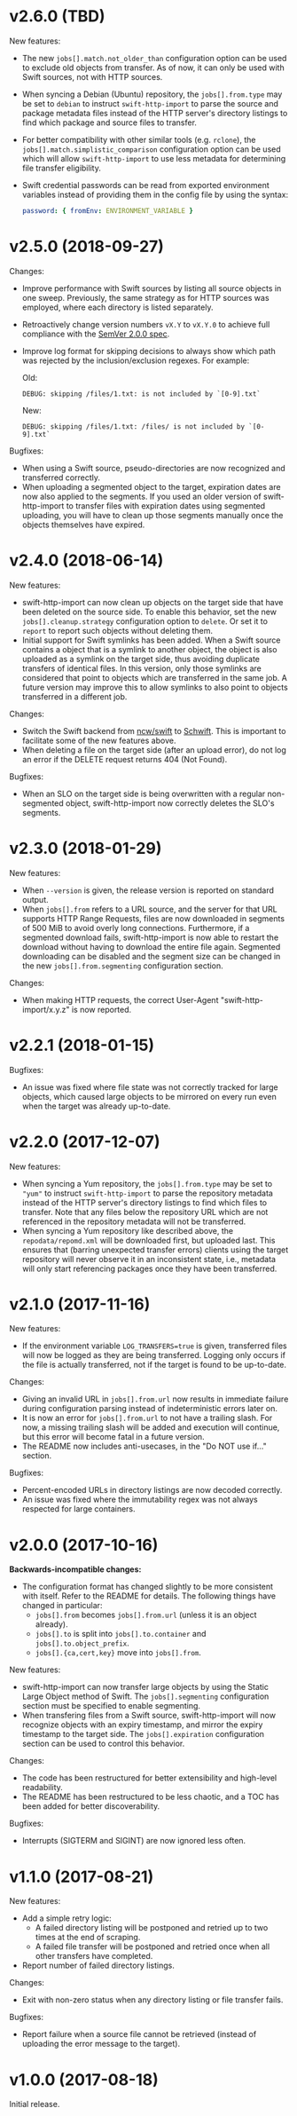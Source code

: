 # v2.6.0 (TBD)

New features:
- The new `jobs[].match.not_older_than` configuration option can be used to exclude old objects from transfer. As of
  now, it can only be used with Swift sources, not with HTTP sources.
- When syncing a Debian (Ubuntu) repository, the `jobs[].from.type` may be set
  to `debian` to instruct `swift-http-import` to parse the source and package
  metadata files instead of the HTTP server's directory listings to find which
  package and source files to transfer.
- For better compatibility with other similar tools (e.g. `rclone`), the
  `jobs[].match.simplistic_comparison` configuration option can be used which
  will allow `swift-http-import` to use less metadata for determining file
  transfer eligibility.
- Swift credential passwords can be read from exported environment variables
  instead of providing them in the config file by using the syntax:

    ```yaml
    password: { fromEnv: ENVIRONMENT_VARIABLE }
    ```

# v2.5.0 (2018-09-27)

Changes:
- Improve performance with Swift sources by listing all source objects in one sweep. Previously, the same strategy as
  for HTTP sources was employed, where each directory is listed separately.
- Retroactively change version numbers `vX.Y` to `vX.Y.0` to achieve full compliance with the
  [SemVer 2.0.0 spec](https://semver.org/spec/v2.0.0.html).
- Improve log format for skipping decisions to always show which path was rejected by the inclusion/exclusion regexes.
  For example:

    Old:
    ```
    DEBUG: skipping /files/1.txt: is not included by `[0-9].txt`
    ```

    New:
    ```
    DEBUG: skipping /files/1.txt: /files/ is not included by `[0-9].txt`
    ```

Bugfixes:
- When using a Swift source, pseudo-directories are now recognized and transferred correctly.
- When uploading a segmented object to the target, expiration dates are now also applied to the segments.
  If you used an older version of swift-http-import to transfer files with expiration dates using segmented uploading,
  you will have to clean up those segments manually once the objects themselves have expired.

# v2.4.0 (2018-06-14)

New features:
- swift-http-import can now clean up objects on the target side that have been deleted on the source side. To enable
  this behavior, set the new `jobs[].cleanup.strategy` configuration option to `delete`. Or set it to `report` to report
  such objects without deleting them.
- Initial support for Swift symlinks has been added. When a Swift source contains a object that is a symlink to another
  object, the object is also uploaded as a symlink on the target side, thus avoiding duplicate transfers of identical
  files. In this version, only those symlinks are considered that point to objects which are transferred in the same
  job. A future version may improve this to allow symlinks to also point to objects transferred in a different job.

Changes:
- Switch the Swift backend from [ncw/swift](https://github.com/ncw/swift) to
  [Schwift](https://github.com/majewsky/schwift). This is important to facilitate some of the new features above.
- When deleting a file on the target side (after an upload error), do not log an error if the DELETE request
  returns 404 (Not Found).

Bugfixes:
- When an SLO on the target side is being overwritten with a regular non-segmented object, swift-http-import now
  correctly deletes the SLO's segments.

# v2.3.0 (2018-01-29)

New features:
- When `--version` is given, the release version is reported on standard output.
- When `jobs[].from` refers to a URL source, and the server for that URL supports HTTP Range Requests, files are now
  downloaded in segments of 500 MiB to avoid overly long connections. Furthermore, if a segmented download fails,
  swift-http-import is now able to restart the download without having to download the entire file again. Segmented
  downloading can be disabled and the segment size can be changed in the new `jobs[].from.segmenting` configuration
  section.

Changes:
- When making HTTP requests, the correct User-Agent "swift-http-import/x.y.z" is now reported.

# v2.2.1 (2018-01-15)

Bugfixes:
- An issue was fixed where file state was not correctly tracked for large objects, which caused large objects to be
  mirrored on every run even when the target was already up-to-date.

# v2.2.0 (2017-12-07)

New features:
- When syncing a Yum repository, the `jobs[].from.type` may be set to `"yum"` to instruct `swift-http-import` to parse
  the repository metadata instead of the HTTP server's directory listings to find which files to transfer. Note that any
  files below the repository URL which are not referenced in the repository metadata will not be transferred.
- When syncing a Yum repository like described above, the `repodata/repomd.xml` will be downloaded first, but uploaded
  last. This ensures that (barring unexpected transfer errors) clients using the target repository will never observe it
  in an inconsistent state, i.e., metadata will only start referencing packages once they have been transferred.

# v2.1.0 (2017-11-16)

New features:
- If the environment variable `LOG_TRANSFERS=true` is given, transferred files will now be logged as they are being transferred.
  Logging only occurs if the file is actually transferred, not if the target is found to be up-to-date.

Changes:
- Giving an invalid URL in `jobs[].from.url` now results in immediate failure during configuration parsing instead of
  indeterministic errors later on.
- It is now an error for `jobs[].from.url` to not have a trailing slash. For now, a missing trailing slash will be added
  and execution will continue, but this error will become fatal in a future version.
- The README now includes anti-usecases, in the "Do NOT use if..." section.

Bugfixes:
- Percent-encoded URLs in directory listings are now decoded correctly.
- An issue was fixed where the immutability regex was not always respected for large containers.

# v2.0.0 (2017-10-16)

**Backwards-incompatible changes:**
- The configuration format has changed slightly to be more consistent with itself.
  Refer to the README for details. The following things have changed in particular:
  - `jobs[].from` becomes `jobs[].from.url` (unless it is an object already).
  - `jobs[].to` is split into `jobs[].to.container` and `jobs[].to.object_prefix`.
  - `jobs[].{ca,cert,key}` move into `jobs[].from`.

New features:
- swift-http-import can now transfer large objects by using the Static Large Object method of Swift. The
  `jobs[].segmenting` configuration section must be specified to enable segmenting.
- When transfering files from a Swift source, swift-http-import will now recognize objects with an expiry timestamp, and
  mirror the expiry timestamp to the target side. The `jobs[].expiration` configuration section can be used to control
  this behavior.

Changes:
- The code has been restructured for better extensibility and high-level readability.
- The README has been restructured to be less chaotic, and a TOC has been added for better discoverability.

Bugfixes:
- Interrupts (SIGTERM and SIGINT) are now ignored less often.

# v1.1.0 (2017-08-21)

New features:
- Add a simple retry logic:
  - A failed directory listing will be postponed and retried up to two times at the end of scraping.
  - A failed file transfer will be postponed and retried once when all other transfers have completed.
- Report number of failed directory listings.

Changes:
- Exit with non-zero status when any directory listing or file transfer fails.

Bugfixes:
- Report failure when a source file cannot be retrieved (instead of uploading the error message to the target).

# v1.0.0 (2017-08-18)

Initial release.
